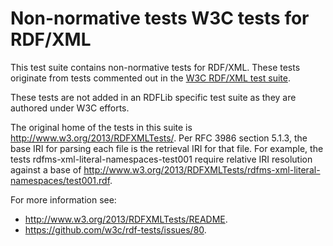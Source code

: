 # Non-normative tests W3C tests for RDF/XML

This test suite contains non-normative tests for RDF/XML. These tests originate
from tests commented out in the [W3C RDF/XML test
suite](http://www.w3.org/2013/RDFXMLTests/).

These tests are not added in an RDFLib specific test suite as they are authored
under W3C efforts.

The original home of the tests in this suite is
<http://www.w3.org/2013/RDFXMLTests/>. Per RFC 3986 section 5.1.3, the base IRI
for parsing each file is the retrieval IRI for that file. For example, the
tests rdfms-xml-literal-namespaces-test001 require relative IRI resolution
against a base of
<http://www.w3.org/2013/RDFXMLTests/rdfms-xml-literal-namespaces/test001.rdf>.

For more information see:
- <http://www.w3.org/2013/RDFXMLTests/README>.
- <https://github.com/w3c/rdf-tests/issues/80>.
